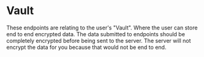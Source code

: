 # Vault
These endpoints are relating to the user's "Vault". Where the user can store end to end encrypted data.
The data submitted to endpoints should be completely encrypted before being sent to the server. 
The server will not encrypt the data for you because that would not be end to end.